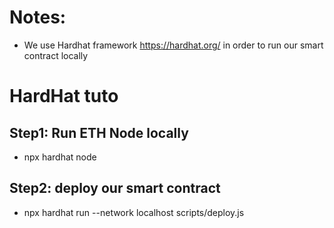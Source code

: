 # Notes:

* We use Hardhat framework https://hardhat.org/ in order to run our smart contract locally


# HardHat tuto

## Step1: Run ETH Node locally
  * npx hardhat node
## Step2: deploy our smart contract
  * npx hardhat run --network localhost scripts/deploy.js
